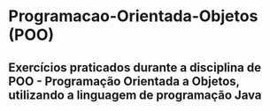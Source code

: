# Programacao-Orientada-Objetos (POO)

## Exercícios praticados durante a disciplina de POO - Programação Orientada a Objetos, utilizando a linguagem de programação Java
